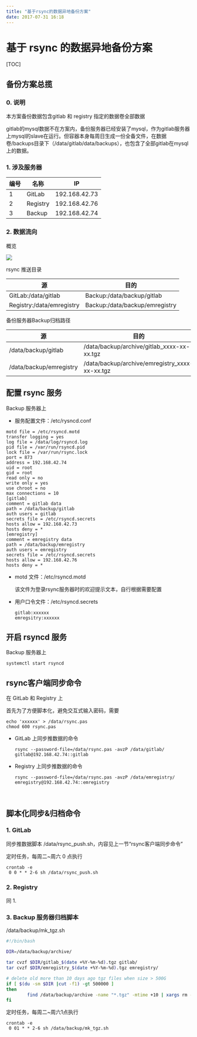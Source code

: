 ```yaml
---
title: "基于rsync的数据异地备份方案"
date: 2017-07-31 16:18
---
```


# 基于 rsync 的数据异地备份方案

[TOC]

## 备份方案总揽

### 0. 说明

本方案备份数据包含gitlab 和 registry 指定的数据卷全部数据

gitlab的mysql数据不在方案内，备份服务器已经安装了mysql，作为gitlab服务器上mysql的slave在运行。但容器本身每周日生成一份全备文件，在数据卷/backups目录下（/data/gitlab/data/backups），也包含了全部gitlab在mysql上的数据。

### 1. 涉及服务器

| 编号   | 名称       | IP            |
| ---- | -------- | ------------- |
| 1    | GitLab   | 192.168.42.73 |
| 2    | Registry | 192.168.42.76 |
| 3    | Backup   | 192.168.42.74 |



### 2. 数据流向

概览

![](http://ooyi4zkat.bkt.clouddn.com/内网gitlab和registry备份.png)

rsync 推送目录

| 源                         | 目的                             |
| ------------------------- | ------------------------------ |
| GitLab:/data/gitlab       | Backup:/data/backup/gitlab     |
| Registry:/data/emregistry | Backup:/data/backup/emregistry |

备份服务器Backup归档路径

| 源                       | 目的                                       |
| ----------------------- | ---------------------------------------- |
| /data/backup/gitlab     | /data/backup/archive/gitlab_xxxx-xx-xx.tgz |
| /data/backup/emregistry | /data/backup/archive/emregistry_xxxx-xx-xx.tgz |



## 配置 rsync 服务 

Backup 服务器上

- 服务配置文件：/etc/rysncd.conf

```
motd file = /etc/rsyncd.motd
transfer logging = yes
log file = /data/log/rsyncd.log
pid file = /var/run/rsyncd.pid
lock file = /var/run/rsync.lock
port = 873
address = 192.168.42.74
uid = root
gid = root
read only = no
write only = yes
use chroot = no
max connections = 10
[gitlab]
comment = gitlab data
path = /data/backup/gitlab
auth users = gitlab
secrets file = /etc/rsyncd.secrets
hosts allow = 192.168.42.73
hosts deny = *
[emregistry]
comment = emregistry data
path = /data/backup/emregistry
auth users = emregistry
secrets file = /etc/rsyncd.secrets
hosts allow = 192.168.42.76
hosts deny = *
```

- motd 文件：/etc/rsyncd.motd

  该文件为登录rsync服务器时的欢迎提示文本，自行根据需要配置

- 用户口令文件：/etc/rsyncd.secrets

  ```
  gitlab:xxxxxx
  emregsitry:xxxxxx
  ```



## 开启 rsyncd 服务

Backup 服务器上

```
systemctl start rsyncd
```



## rsync客户端同步命令

在 GitLab 和 Registry 上

首先为了方便脚本化，避免交互式输入密码，需要

```
echo 'xxxxxx' > /data/rsync.pas
chmod 600 rsync.pas
```

- GitLab 上同步推数据的命令

  ```
  rsync --password-file=/data/rsync.pas -avzP /data/gitlab/ gitlab@192.168.42.74::gitlab
  ```

- Registry 上同步推数据的命令

  ```
  rsync --password-file=/data/rsync.pas -avzP /data/emregistry/ emregistry@192.168.42.74::emregistry
  ```

  ​

## 脚本化同步&归档命令

### 1. GitLab

同步推数据脚本 /data/rsync_push.sh，内容见上一节“rsync客户端同步命令”

定时任务，每周二~周六 0 点执行

```
crontab -e
 0 0 * * 2-6 sh /data/rsync_push.sh
```

### 2. Registry

同 1.

### 3. Backup 服务器归档脚本

/data/backup/mk_tgz.sh

```bash
#!/bin/bash

DIR=/data/backup/archive/

tar cvzf $DIR/gitlab_$(date +%Y-%m-%d).tgz gitlab/
tar cvzf $DIR/emregistry_$(date +%Y-%m-%d).tgz emregistry/

# delete old more than 10 days ago tgz files when size > 500G
if [ $(du -sm $DIR |cut -f1) -gt 500000 ]
then
        find /data/backup/archive -name "*.tgz" -mtime +10 | xargs rm -f
fi
```

定时任务，每周二~周六1点执行

```
crontab -e
 0 01 * * 2-6 sh /data/backup/mk_tgz.sh
```

